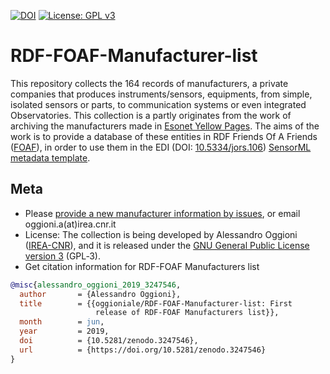 [![DOI](https://zenodo.org/badge/187632170.svg)](https://zenodo.org/badge/latestdoi/187632170) [![License: GPL v3](https://img.shields.io/badge/License-GPL%20v3-blue.svg)](http://www.gnu.org/licenses/gpl-3.0)

RDF-FOAF-Manufacturer-list
==========================

This repository collects the 164 records of manufacturers, a private companies that produces instruments/sensors, equipments, from simple, isolated sensors or parts, to communication systems or even integrated Observatories.
This collection is a partly originates from the work of archiving the manufacturers made in [Esonet Yellow Pages](https://www.esonetyellowpages.com). The aims of the work is to provide a database of these entities in RDF Friends Of A Friends ([FOAF](http://xmlns.com/foaf/spec/)), in order to use them in the EDI (DOI: [10.5334/jors.106](http://dx.doi.org/10.5334/jors.106)) [SensorML metadata template](http://edidemo.get-it.it/dist/SensorML20_lightweight.html).


## Meta

* Please [provide a new manufacturer information by issues](https://github.com/oggioniale/RDF-FOAF-Manufacturer-list/issues), or email oggioni.a(at)irea.cnr.it
* License: The collection is being developed by Alessandro Oggioni ([IREA-CNR](http://www.irea.cnr.it)), and it is released under the [GNU General Public License version 3](https://www.gnu.org/licenses/gpl-3.0.html) (GPL‑3).
* Get citation information for RDF-FOAF Manufacturers list

``` bibtex
@misc{alessandro_oggioni_2019_3247546,
  author       = {Alessandro Oggioni},
  title        = {{oggioniale/RDF-FOAF-Manufacturer-list: First 
                   release of RDF-FOAF Manufacturers list}},
  month        = jun,
  year         = 2019,
  doi          = {10.5281/zenodo.3247546},
  url          = {https://doi.org/10.5281/zenodo.3247546}
}
```
